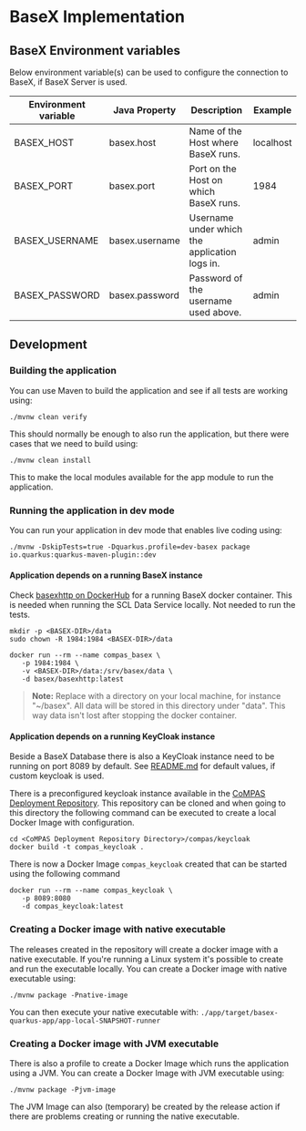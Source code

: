<!--
SPDX-FileCopyrightText: 2021 Alliander N.V.

SPDX-License-Identifier: Apache-2.0
-->

# BaseX Implementation

## BaseX Environment variables

Below environment variable(s) can be used to configure the connection to BaseX, if BaseX Server is used.

| Environment variable             | Java Property             | Description                                   | Example          |
| -------------------------------- | ------------------------- | --------------------------------------------- | ---------------- |
| BASEX_HOST                       | basex.host                | Name of the Host where BaseX runs.            | localhost        |
| BASEX_PORT                       | basex.port                | Port on the Host on which BaseX runs.         | 1984             |
| BASEX_USERNAME                   | basex.username            | Username under which the application logs in. | admin            |
| BASEX_PASSWORD                   | basex.password            | Password of the username used above.          | admin            |

## Development

### Building the application

You can use Maven to build the application and see if all tests are working using:

```shell script
./mvnw clean verify
```

This should normally be enough to also run the application, but there were cases that we need to build using:

```shell script
./mvnw clean install
```

This to make the local modules available for the app module to run the application.

### Running the application in dev mode

You can run your application in dev mode that enables live coding using:

```shell script
./mvnw -DskipTests=true -Dquarkus.profile=dev-basex package io.quarkus:quarkus-maven-plugin::dev
```

#### Application depends on a running BaseX instance

Check [basexhttp on DockerHub](https://hub.docker.com/r/basex/basexhttp) for a running BaseX docker container. This is
needed when running the SCL Data Service locally. Not needed to run the tests.

```shell
mkdir -p <BASEX-DIR>/data
sudo chown -R 1984:1984 <BASEX-DIR>/data

docker run --rm --name compas_basex \
   -p 1984:1984 \
   -v <BASEX-DIR>/data:/srv/basex/data \
   -d basex/basexhttp:latest
```

> **Note:** Replace <BASEX-DIR> with a directory on your local machine, for instance "~/basex".
> All data will be stored in this directory under "data". This way data isn't lost after stopping the docker container.

#### Application depends on a running KeyCloak instance

Beside a BaseX Database there is also a KeyCloak instance need to be running on port 8089 by default.
See [README.md](../README.md#security) for default values, if custom keycloak is used.

There is a preconfigured keycloak instance available in
the [CoMPAS Deployment Repository](https://github.com/com-pas/compas-deployment). This repository can be cloned and
when going to this directory the following command can be executed to create a local Docker Image with configuration.

```shell
cd <CoMPAS Deployment Repository Directory>/compas/keycloak
docker build -t compas_keycloak . 
```

There is now a Docker Image `compas_keycloak` created that can be started using the following command

```shell
docker run --rm --name compas_keycloak \
   -p 8089:8080 
   -d compas_keycloak:latest
```

### Creating a Docker image with native executable

The releases created in the repository will create a docker image with a native executable. If you're running a Linux
system it's possible to create and run the executable locally. You can create a Docker image with native executable
using:

```shell script
./mvnw package -Pnative-image
```

You can then execute your native executable with: `./app/target/basex-quarkus-app/app-local-SNAPSHOT-runner`

### Creating a Docker image with JVM executable

There is also a profile to create a Docker Image which runs the application using a JVM. You can create a Docker Image
with JVM executable using:

```shell script
./mvnw package -Pjvm-image
```

The JVM Image can also (temporary) be created by the release action if there are problems creating or running the
native executable.
